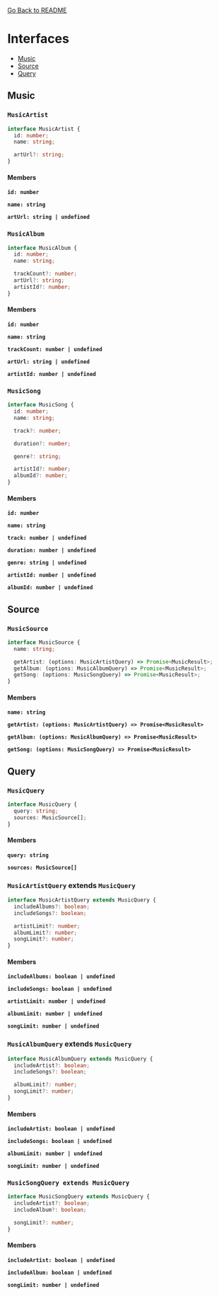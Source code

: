 [Go Back to README](../README.md)

# Interfaces

- [Music](#music)
- [Source](#source)
- [Query](#query)

<a name="music">

## **Music**

</a>

### `MusicArtist`

```ts
interface MusicArtist {
  id: number;
  name: string;

  artUrl?: string;
}
```

#### Members

**`id: number`**

**`name: string`**

**`artUrl: string | undefined`**

### `MusicAlbum`

```ts
interface MusicAlbum {
  id: number;
  name: string;

  trackCount?: number;
  artUrl?: string;
  artistId?: number;
}
```

#### Members

**`id: number`**

**`name: string`**

**`trackCount: number | undefined`**

**`artUrl: string | undefined`**

**`artistId: number | undefined`**

### `MusicSong`

```ts
interface MusicSong {
  id: number;
  name: string;

  track?: number;

  duration?: number;

  genre?: string;

  artistId?: number;
  albumId?: number;
}
```

#### Members

**`id: number`**

**`name: string`**

**`track: number | undefined`**

**`duration: number | undefined`**

**`genre: string | undefined`**

**`artistId: number | undefined`**

**`albumId: number | undefined`**

<a name="source">

## **Source**

</a>

### `MusicSource`

```ts
interface MusicSource {
  name: string;

  getArtist: (options: MusicArtistQuery) => Promise<MusicResult>;
  getAlbum: (options: MusicAlbumQuery) => Promise<MusicResult>;
  getSong: (options: MusicSongQuery) => Promise<MusicResult>;
}
```

#### Members

**`name: string`**

**`getArtist: (options: MusicArtistQuery) => Promise<MusicResult>`**

**`getAlbum: (options: MusicAlbumQuery) => Promise<MusicResult>`**

**`getSong: (options: MusicSongQuery) => Promise<MusicResult>`**

<a name="query">

## **Query**

</a>

### `MusicQuery`

```ts
interface MusicQuery {
  query: string;
  sources: MusicSource[];
}
```

#### Members

**`query: string`**

**`sources: MusicSource[]`**

### `MusicArtistQuery` **extends** `MusicQuery`

```ts
interface MusicArtistQuery extends MusicQuery {
  includeAlbums?: boolean;
  includeSongs?: boolean;

  artistLimit?: number;
  albumLimit?: number;
  songLimit?: number;
}
```

#### Members

**`includeAlbums: boolean | undefined`**

**`includeSongs: boolean | undefined`**

**`artistLimit: number | undefined`**

**`albumLimit: number | undefined`**

**`songLimit: number | undefined`**

### `MusicAlbumQuery` **extends** `MusicQuery`

```ts
interface MusicAlbumQuery extends MusicQuery {
  includeArtist?: boolean;
  includeSongs?: boolean;

  albumLimit?: number;
  songLimit?: number;
}
```

#### Members

**`includeArtist: boolean | undefined`**

**`includeSongs: boolean | undefined`**

**`albumLimit: number | undefined`**

**`songLimit: number | undefined`**

### `MusicSongQuery extends MusicQuery`

```ts
interface MusicSongQuery extends MusicQuery {
  includeArtist?: boolean;
  includeAlbum?: boolean;

  songLimit?: number;
}
```

#### Members

**`includeArtist: boolean | undefined`**

**`includeAlbum: boolean | undefined`**

**`songLimit: number | undefined`**
